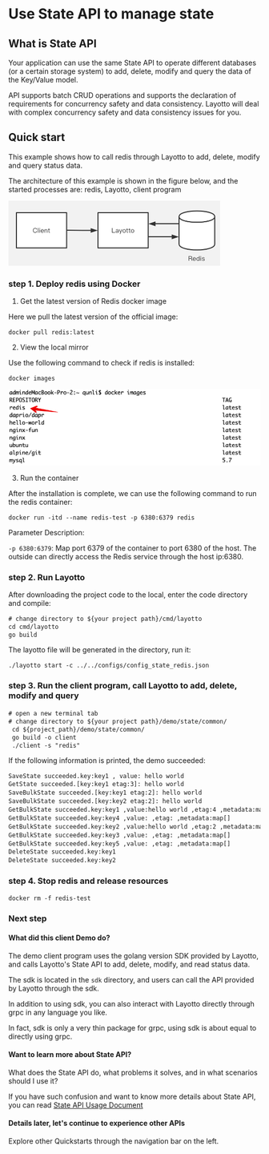 # Use State API to manage state
## What is State API
Your application can use the same State API to operate different databases (or a certain storage system) to add, delete, modify and query the data of the Key/Value model.

API supports batch CRUD operations and supports the declaration of requirements for concurrency safety and data consistency. Layotto will deal with complex concurrency safety and data consistency issues for you.
## Quick start
This example shows how to call redis through Layotto to add, delete, modify and query status data.

The architecture of this example is shown in the figure below, and the started processes are: redis, Layotto, client program

![img.png](../../../img/state/img.png)
### step 1. Deploy redis using Docker

1. Get the latest version of Redis docker image

Here we pull the latest version of the official image:

```shell
docker pull redis:latest
```

2. View the local mirror 
   
Use the following command to check if redis is installed:
   
```shell
docker images
```
![img.png](../../../img/mq/start/img.png)

3. Run the container

After the installation is complete, we can use the following command to run the redis container:

```shell
docker run -itd --name redis-test -p 6380:6379 redis
```

Parameter Description:

`-p 6380:6379`: Map port 6379 of the container to port 6380 of the host. The outside can directly access the Redis service through the host ip:6380.

### step 2. Run Layotto

After downloading the project code to the local, enter the code directory and compile:

```shell
# change directory to ${your project path}/cmd/layotto
cd cmd/layotto
go build
```

The layotto file will be generated in the directory, run it:

```shell @background
./layotto start -c ../../configs/config_state_redis.json
```

### step 3. Run the client program, call Layotto to add, delete, modify and query

```shell
# open a new terminal tab
# change directory to ${your project path}/demo/state/common/
 cd ${project_path}/demo/state/common/
 go build -o client
 ./client -s "redis"
```

If the following information is printed, the demo succeeded:

```bash
SaveState succeeded.key:key1 , value: hello world 
GetState succeeded.[key:key1 etag:3]: hello world
SaveBulkState succeeded.[key:key1 etag:2]: hello world
SaveBulkState succeeded.[key:key2 etag:2]: hello world
GetBulkState succeeded.key:key1 ,value:hello world ,etag:4 ,metadata:map[] 
GetBulkState succeeded.key:key4 ,value: ,etag: ,metadata:map[] 
GetBulkState succeeded.key:key2 ,value:hello world ,etag:2 ,metadata:map[] 
GetBulkState succeeded.key:key3 ,value: ,etag: ,metadata:map[] 
GetBulkState succeeded.key:key5 ,value: ,etag: ,metadata:map[] 
DeleteState succeeded.key:key1
DeleteState succeeded.key:key2
```

### step 4. Stop redis and release resources

```shell
docker rm -f redis-test
```

### Next step
#### What did this client Demo do?
The demo client program uses the golang version SDK provided by Layotto, and calls Layotto's State API to add, delete, modify, and read status data.

The sdk is located in the `sdk` directory, and users can call the API provided by Layotto through the sdk.

In addition to using sdk, you can also interact with Layotto directly through grpc in any language you like.

In fact, sdk is only a very thin package for grpc, using sdk is about equal to directly using grpc.

#### Want to learn more about State API?
What does the State API do, what problems it solves, and in what scenarios should I use it?

If you have such confusion and want to know more details about State API, you can read [State API Usage Document](zh/api_reference/state/reference)

#### Details later, let's continue to experience other APIs
Explore other Quickstarts through the navigation bar on the left.
